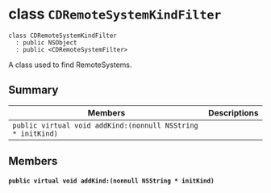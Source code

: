 # class `CDRemoteSystemKindFilter` 

```
class CDRemoteSystemKindFilter
  : public NSObject
  : public <CDRemoteSystemFilter>
```  

A class used to find RemoteSystems.



## Summary

 Members                        | Descriptions                                
--------------------------------|---------------------------------------------
`public virtual void addKind:(nonnull NSString * initKind)` | 

## Members

#### `public virtual void addKind:(nonnull NSString * initKind)` 
